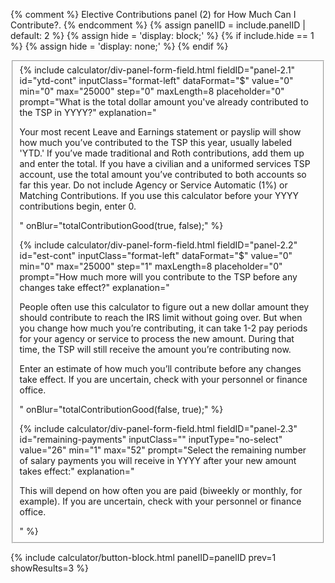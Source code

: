 {% comment %}
Elective Contributions panel (2) for How Much Can I Contribute?.
{% endcomment %}
{% assign panelID = include.panelID | default: 2 %}
{% assign hide = 'display: block;' %}
{% if include.hide == 1 %} {% assign hide = 'display: none;' %} {% endif %}

<div id="panel-{{ panelID }}" class="calculator-panel" style="{{ hide }}"  markdown="1">

<fieldset>
<!-- A -->
{% include calculator/div-panel-form-field.html
  fieldID="panel-2.1" id="ytd-cont"
  inputClass="format-left"  dataFormat="$"
  value="0" min="0" max="25000" step="0" maxLength=8 placeholder="0"
  prompt="What is the total dollar amount you've already contributed to the TSP in <span class='year-choosen'>YYYY</span>?"
  explanation="
  <p>Your most recent Leave and Earnings statement or payslip will show how much you’ve contributed to the TSP this year, usually labeled 'YTD.' If you’ve made traditional and Roth contributions, add them up and enter the total. If you have a civilian and a uniformed services TSP account, use the total amount you’ve contributed to both accounts so far this year. Do not include Agency or Service Automatic (1%) or Matching Contributions. If you use this calculator before your
  <span class='year-choosen'>YYYY</span> contributions begin, enter 0.</p>"
  onBlur="totalContributionGood(true, false);"
%}

<!-- B -->
{% include calculator/div-panel-form-field.html
  fieldID="panel-2.2" id="est-cont"
  inputClass="format-left"  dataFormat="$"
  value="0" min="0" max="25000" step="1" maxLength=8 placeholder="0"
  prompt="How much more will you contribute to the TSP before any changes take effect?"
  explanation="
  <p>People often use this calculator to figure out a new dollar amount they should contribute to reach the IRS limit without going over. But when you change how much you’re contributing, it can take 1-2 pay periods for your agency or service to process the new amount. During that time, the TSP will still receive the amount you’re contributing now.</p>
  <p>Enter an estimate of how much you’ll contribute before any changes take effect. If you are uncertain, check with your personnel or finance office.</p>"
  onBlur="totalContributionGood(false, true);"
%}

<!-- C -->
{% include calculator/div-panel-form-field.html
  fieldID="panel-2.3" id="remaining-payments"
  inputClass="" inputType="no-select"
  value="26" min="1" max="52"
  prompt="Select the remaining number of salary payments you will receive in <span class='year-choosen'>YYYY</span> after your new amount takes effect:"
  explanation="
  <p>This will depend on
  <a onclick=\"window.open('https://www.tsp.gov/PlanningTools/Calculators/numberOfSalaryPayments.html', '\_blank', 'location=yes,height=450,width=650,scrollbars=yes,status=yes');\">how often you are paid</a>
  (biweekly or monthly, for example). If you are uncertain, check with your personnel or finance office.</p>"
%}
</fieldset>

{% include calculator/button-block.html panelID=panelID prev=1 showResults=3 %}

</div>

